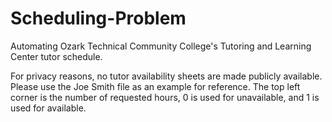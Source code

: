 # Scheduling-Problem
Automating Ozark Technical Community College's Tutoring and Learning Center tutor schedule.

For privacy reasons, no tutor availability sheets are made publicly available.  Please use the Joe Smith file as an example for reference.  The top left corner is the number of requested hours, 0 is used for unavailable, and 1 is used for available.
